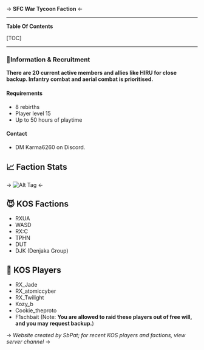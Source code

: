 -> **SFC War Tycoon Faction** <-
***

**Table Of Contents**

[TOC] 

***

### 📝Information & Recruitment
**There are 20 current active members and allies like HIRU for close backup. Infantry combat and aerial combat is prioritised.**

#### Requirements
- 8 rebirths
- Player level 15
- Up to 50 hours of playtime

#### Contact
- DM Karma6260 on Discord.

## 📈 Faction Stats
-> ![Alt Tag](https://i.redd.it/lblkcggp790f1.png) <-

## 😈 KOS Factions
- RXUA
- WASD
- RX:C
- TPHN
- DUT
- DJK (Denjaka Group)

## 🔫 KOS Players
- RX_Jade
- RX_atomiccyber
- RX_Twilight
- Kozy_b
- Cookie_theproto
- F1schbait
(Note: **You are allowed to raid these players out of free will, and you may request backup.**)

-> *Website created by SbPat; for recent KOS players and factions, view server channel* ->
